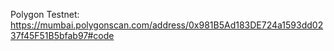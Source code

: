 Polygon Testnet: https://mumbai.polygonscan.com/address/0x981B5Ad183DE724a1593dd0237f45F51B5bfab97#code